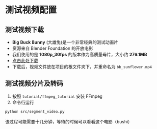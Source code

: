 # 测试视频配置

## 测试视频下载

- **Big Buck Bunny** (大雄兔)是一个非常经典的测试动画片
- 资源来自 Blender Foundation 的开放电影
- 我们使用的是 **1080p_30fps** 的版本作为高质量母片，大小约 **276.1MB**
- [点击此处下载](https://download.blender.org/demo/movies/BBB/bbb_sunflower_1080p_30fps_normal.mp4.zip)
- 下载后，视频文件放在项目的根文件夹下，并重命名为 `bb_sunflower.mp4`

## 测试视频分片及转码

1. 按照 `tutorial/ffmpeg_tutorial` 安装 FFmpeg
2. 命令行运行
```bash
python src/segment_video.py
```
该过程可能需要十几分钟，等待的时候可以看看这个电影（bushi）